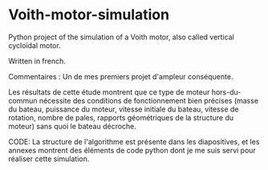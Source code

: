 # Voith-motor-simulation

Python project of the simulation of a Voith motor, also called vertical cycloïdal motor.

Written in french.

Commentaires : Un de mes premiers projet d'ampleur conséquente.

Les résultats de cette étude montrent que ce type de moteur hors-du-commun nécessite des conditions de fonctionnement bien précises (masse du bateau, puissance du moteur, vitesse initiale du bateau, vitesse de rotation, nombre de pales, rapports géométriques de la structure du moteur) sans quoi le bateau décroche.

CODE: La structure de l'algorithme est présente dans les diapositives, et les annexes montrent des éléments de code python dont je me suis servi pour réaliser cette simulation.
